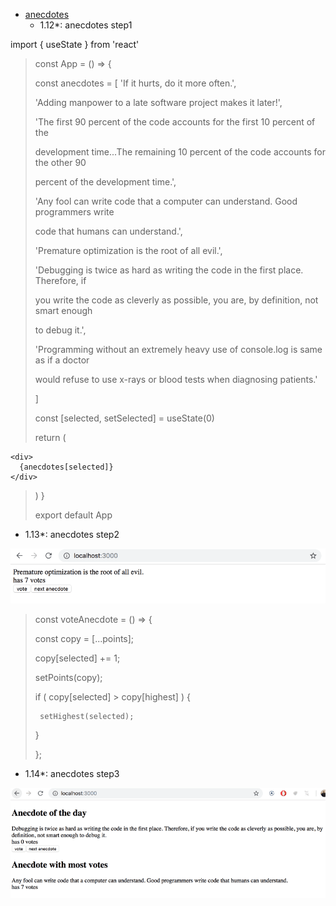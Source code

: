 - [anecdotes](https://fullstackopen.com/en/part1/a_more_complex_state_debugging_react_apps)
   - 1.12*: anecdotes step1

import { useState } from 'react'

>const App = () => {
>
>  const anecdotes = [
>    'If it hurts, do it more often.',
>
>    'Adding manpower to a late software project makes it later!',
>
>    'The first 90 percent of the code accounts for the first 10 percent of the 
>
>development time...The remaining 10 percent of the code accounts for the other 90 
>
>percent of the development time.',
>
>    'Any fool can write code that a computer can understand. Good programmers write 
>
>code that humans can understand.',
>
>    'Premature optimization is the root of all evil.',
>
>    'Debugging is twice as hard as writing the code in the first place. Therefore, if 
>
>you write the code as cleverly as possible, you are, by definition, not smart enough 
>
>to debug it.',
>
>    'Programming without an extremely heavy use of console.log is same as if a doctor 
>
>would refuse to use x-rays or blood tests when diagnosing patients.'
>
>  ]
>   
>  const [selected, setSelected] = useState(0)
>
>  return (

    <div>
      {anecdotes[selected]}
    </div>

>   )
>}
>
>export default App

   - 1.13*: anecdotes step2
   
![Expand your application so that you can vote for the displayed anecdote.](./19a.png)

>const voteAnecdote = () => {
>
>    const copy = [...points];
>
>    copy[selected] += 1;
>
>    setPoints(copy);
>
>    if ( copy[selected] > copy[highest] ) {
>
>      setHighest(selected);
>
>    }
>
>  };
   - 1.14*: anecdotes step3

![displays the anecdote with the largest number of votes.](./20a.png)
